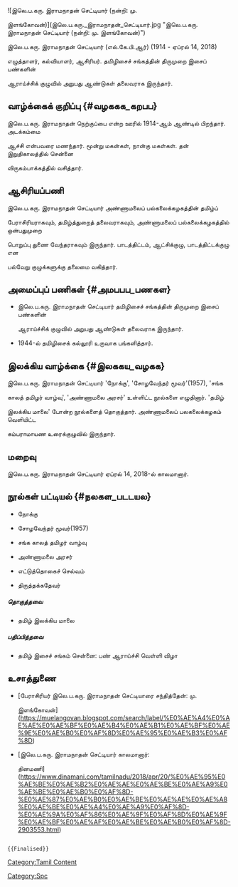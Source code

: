 ![இலெ.ப.கரு. இராமநாதன் செட்டியார் (நன்றி: மு.
இளங்கோவன்)](இலெ.ப.கரு._இராமநாதன்_செட்டியார்.jpg "இலெ.ப.கரு. இராமநாதன் செட்டியார் (நன்றி: மு. இளங்கோவன்)")
இலெ.ப.கரு. இராமநாதன் செட்டியார் (எல்.கே.பி.ஆர்) (1914 - ஏப்ரல் 14, 2018)
எழுத்தாளர், கல்வியாளர், ஆசிரியர். தமிழிசைச் சங்கத்தின் திருமுறை இசைப் பண்களின்
ஆராய்ச்சிக் குழுவில் அறுபது ஆண்டுகள் தலைவராக இருந்தார்.

## வாழ்க்கைக் குறிப்பு {#வழககக_கறபப}

இலெ.ப.கரு. இராமநாதன் நெற்குப்பை என்ற ஊரில் 1914-ஆம் ஆண்டில் பிறந்தார். அடக்கம்மை
ஆச்சி என்பவரை மணந்தார். மூன்று மகன்கள், நான்கு மகள்கள். தன் இறுதிகாலத்தில் சென்னை
விருகம்பாக்கத்தில் வசித்தார்.

## ஆசிரியப்பணி

இலெ.ப.கரு. இராமநாதன் செட்டியார் அண்ணாமலைப் பல்கலைக்கழகத்தின் தமிழ்ப்
பேராசிரியராகவும், தமிழ்த்துறைத் தலைவராகவும், அண்ணாமலைப் பல்கலைக்கழகத்தில் ஒன்பதுமுறை
பொறுப்பு துணை வேந்தராகவும் இருந்தார். பாடத்திட்டம், ஆட்சிக்குழு, பாடத்திட்டக்குழு என
பல்வேறு குழுக்களுக்கு தலைமை வகித்தார்.

## அமைப்புப் பணிகள் {#அமபபப_பணகள}

-   இலெ.ப.கரு. இராமநாதன் செட்டியார் தமிழிசைச் சங்கத்தின் திருமுறை இசைப் பண்களின்
    ஆராய்ச்சிக் குழுவில் அறுபது ஆண்டுகள் தலைவராக இருந்தார்.
-   1944-ல் தமிழிசைக் கல்லூரி உருவாக பங்களித்தார்.

## இலக்கிய வாழ்க்கை {#இலககய_வழகக}

இலெ.ப.கரு. இராமநாதன் செட்டியார் \'நோக்கு\', \'சோழவேந்தர் மூவர்\'(1957), \'சங்க
காலத் தமிழர் வாழ்வு\', \'அண்ணாமலை அரசர்\' உள்ளிட்ட நூல்களை எழுதினார். \'தமிழ்
இலக்கிய மாலை\' போன்ற நூல்களைத் தொகுத்தார். அண்ணாமலைப் பலகலைக்கழகம் வெளியிட்ட
கம்பராமாயண உரைக்குழுவில் இருந்தார்.

## மறைவு

இலெ.ப.கரு. இராமநாதன் செட்டியார் ஏப்ரல் 14, 2018-ல் காலமானார்.

## நூல்கள் பட்டியல் {#நலகள_படடயல}

-   நோக்கு
-   சோழவேந்தர் மூவர்(1957)
-   சங்க காலத் தமிழர் வாழ்வு
-   அண்ணாமலை அரசர்
-   எட்டுத்தொகைச் செல்வம்
-   திருத்தக்கதேவர்

##### தொகுத்தவை

-   தமிழ் இலக்கிய மாலை

##### பதிப்பித்தவை

-   தமிழ் இசைச் சங்கம் சென்னை: பண் ஆராய்ச்சி வெள்ளி விழா

## உசாத்துணை

-   [பேராசிரியர் இலெ.ப.கரு. இராமநாதன் செட்டியாரை சந்தித்தேன்: மு.
    இளங்கோவன்](https://muelangovan.blogspot.com/search/label/%E0%AE%A4%E0%AE%AE%E0%AE%BF%E0%AE%B4%E0%AE%B1%E0%AE%BF%E0%AE%9E%E0%AE%B0%E0%AF%8D%E0%AE%95%E0%AE%B3%E0%AF%8D)
-   [இலெ.ப.கரு. இராமநாதன் செட்டியார் காலமானார்:
    தினமணி](https://www.dinamani.com/tamilnadu/2018/apr/20/%E0%AE%95%E0%AE%BE%E0%AE%B2%E0%AE%AE%E0%AE%BE%E0%AE%A9%E0%AE%BE%E0%AE%B0%E0%AF%8D-%E0%AE%87%E0%AE%B0%E0%AE%BE%E0%AE%AE%E0%AE%A8%E0%AE%BE%E0%AE%A4%E0%AE%A9%E0%AF%8D-%E0%AE%9A%E0%AF%86%E0%AE%9F%E0%AF%8D%E0%AE%9F%E0%AE%BF%E0%AE%AF%E0%AE%BE%E0%AE%B0%E0%AF%8D-2903553.html)

```{=mediawiki}
{{Finalised}}
```
[Category:Tamil Content](Category:Tamil_Content "wikilink")
[Category:Spc](Category:Spc "wikilink")
